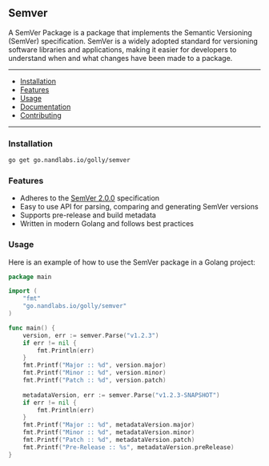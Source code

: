## Semver

A SemVer Package is a package that implements the Semantic Versioning (SemVer) specification. SemVer is a widely adopted standard for versioning software libraries and applications, making it easier for developers to understand when and what changes have been made to a package.

---

- [Installation](#installation)
- [Features](#features)
- [Usage](#usage)
- [Documentation](#documentation)
- [Contributing](#contributing)

---

### Installation

```bash
go get go.nandlabs.io/golly/semver
```

### Features

* Adheres to the [SemVer 2.0.0](https://semver.org/spec/v2.0.0.html) specification
* Easy to use API for parsing, comparing and generating SemVer versions
* Supports pre-release and build metadata
* Written in modern Golang and follows best practices

### Usage

Here is an example of how to use the SemVer package in a Golang project:

```go
package main

import (
	"fmt"
	"go.nandlabs.io/golly/semver"
)

func main() {
	version, err := semver.Parse("v1.2.3")
	if err != nil {
		fmt.Println(err)
	}
	fmt.Printf("Major :: %d", version.major)
	fmt.Printf("Minor :: %d", version.minor)
	fmt.Printf("Patch :: %d", version.patch)
	
	metadataVersion, err := semver.Parse("v1.2.3-SNAPSHOT")
	if err != nil {
		fmt.Println(err)
    }
	fmt.Printf("Major :: %d", metadataVersion.major)
	fmt.Printf("Minor :: %d", metadataVersion.minor)
	fmt.Printf("Patch :: %d", metadataVersion.patch)
	fmt.Printf("Pre-Release :: %s", metadataVersion.preRelease)
}
```


